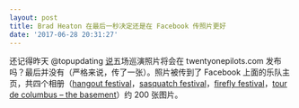 ```yaml
---
layout: post
title: Brad Heaton 在最后一秒决定还是在 Facebook 传照片更好
date: '2017-06-28 20:31:27'
---
```



还记得昨天 @topupdating [说](http://www.talklate.org/dun4real/posts/462)五场巡演照片将会在 twentyonepilots.com 发布吗？最后并没有（严格来说，传了一张）。照片被传到了 Facebook 上面的乐队主页，共四个相册（[hangout festival](https://www.facebook.com/98049191147/photos/?tab=album&album_id=10154416768356148 "hangout festival")，[sasquatch festival](https://www.facebook.com/98049191147/photos/?tab=album&album_id=10154416789431148 "sasquatch festival")，[firefly festival](https://www.facebook.com/98049191147/photos/?tab=album&album_id=10154416802311148 "firefly festival")，[tour de columbus – the basement](https://www.facebook.com/98049191147/photos/?tab=album&album_id=10154417242886148 "tour de columbus - the basement")）约 200 张图片。


